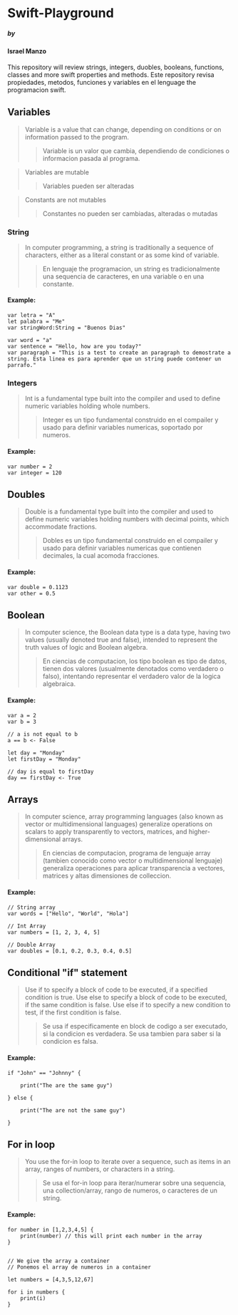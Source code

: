 # Swift-Playground
##### by
#### Israel Manzo
This repository will review strings, integers, duobles, booleans, functions, classes and more swift properties and methods.
Este repository revisa propiedades, metodos, funciones y variables en el lenguage the programacion swift.

## Variables
> Variable is a value that can change, depending on conditions or on information passed to the program.
> > Variable is un valor que cambia, dependiendo de condiciones o informacion pasada al programa.

> Variables are mutable
> > Variables pueden ser alteradas

> Constants are not mutables
> > Constantes no pueden ser cambiadas, alteradas o mutadas

### String
> In computer programming, a string is traditionally a sequence of characters, either as a literal constant or as some kind of variable.
> > En lenguaje the programacion, un string es tradicionalmente una sequencia de caracteres, en una variable o en una constante.

#### Example:
```
var letra = "A" 
let palabra = "Me" 
var stringWord:String = "Buenos Dias"

var word = "a"
var sentence = "Hello, how are you today?"
var paragraph = "This is a test to create an paragraph to demostrate a string. Esta linea es para aprender que un string puede contener un parrafo."
```

### Integers
> Int is a fundamental type built into the compiler and used to define numeric variables holding whole numbers.
> > Integer es un tipo fundamental construido en el compailer y usado para definir variables numericas, soportado por numeros.

#### Example:
```
var number = 2
var integer = 120
```

## Doubles
> Double is a fundamental type built into the compiler and used to define numeric variables holding numbers with decimal points, which accommodate fractions.
> > Dobles es un tipo fundamental construido en el compailer y usado para definir variables numericas que contienen decimales, la cual acomoda fracciones.

#### Example:
```
var double = 0.1123
var other = 0.5
```
## Boolean
> In computer science, the Boolean data type is a data type, having two values (usually denoted true and false), intended to represent the truth values of logic and Boolean algebra.
> > En ciencias de computacion, los tipo boolean es tipo de datos, tienen dos valores (usualmente denotados como verdadero o falso), intentando representar el verdadero valor de la logica algebraica.

#### Example:
```
var a = 2
var b = 3

// a is not equal to b
a == b <- False

let day = "Monday"
let firstDay = "Monday"

// day is equal to firstDay
day == firstDay <- True
```

## Arrays
> In computer science, array programming languages (also known as vector or multidimensional languages) generalize operations on scalars to apply transparently to vectors, matrices, and higher-dimensional arrays.
> > En ciencias de computacion, programa de lenguaje array (tambien conocido como vector o multidimensional lenguaje) generaliza operaciones para aplicar transparencia a vectores, matrices y altas dimensiones de colleccion.

#### Example:
```
// String array
var words = ["Hello", "World", "Hola"]

// Int Array
var numbers = [1, 2, 3, 4, 5]

// Double Array
var doubles = [0.1, 0.2, 0.3, 0.4, 0.5]

```

## Conditional "if" statement

> Use if to specify a block of code to be executed, if a specified condition is true. Use else to specify a block of code to be executed, if the same condition is false. Use else if to specify a new condition to test, if the first condition is false.
> > Se usa if especificamente en block de codigo a ser executado, si la condicion es verdadera. Se usa tambien para saber si la condicion es falsa. 

#### Example:
```
if "John" == "Johnny" {
    
    print("The are the same guy")
    
} else {
    
    print("The are not the same guy")
    
}
```

## For in loop
> You use the for-in loop to iterate over a sequence, such as items in an array, ranges of numbers, or characters in a string.
> > Se usa el for-in loop para iterar/numerar sobre una sequencia, una collection/array, rango de numeros, o caracteres de un string.

#### Example:
```
for number in [1,2,3,4,5] {
    print(number) // this will print each number in the array
}


// We give the array a container
// Ponemos el array de numeros in a container

let numbers = [4,3,5,12,67]

for i in numbers {
    print(i)
}

```

